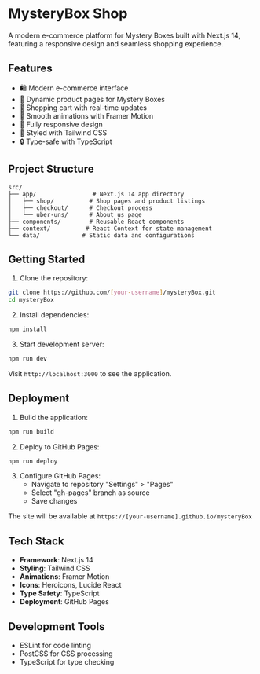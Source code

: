 # MysteryBox Shop

A modern e-commerce platform for Mystery Boxes built with Next.js 14, featuring a responsive design and seamless shopping experience.

## Features

- 🛍️ Modern e-commerce interface
- 🎁 Dynamic product pages for Mystery Boxes
- 🛒 Shopping cart with real-time updates
- 💫 Smooth animations with Framer Motion
- 📱 Fully responsive design
- 🎨 Styled with Tailwind CSS
- 🔒 Type-safe with TypeScript

## Project Structure

```
src/
├── app/                # Next.js 14 app directory
│   ├── shop/          # Shop pages and product listings
│   ├── checkout/      # Checkout process
│   └── uber-uns/      # About us page
├── components/        # Reusable React components
├── context/          # React Context for state management
└── data/            # Static data and configurations
```

## Getting Started

1. Clone the repository:
```bash
git clone https://github.com/[your-username]/mysteryBox.git
cd mysteryBox
```

2. Install dependencies:
```bash
npm install
```

3. Start development server:
```bash
npm run dev
```

Visit `http://localhost:3000` to see the application.

## Deployment

1. Build the application:
```bash
npm run build
```

2. Deploy to GitHub Pages:
```bash
npm run deploy
```

3. Configure GitHub Pages:
   - Navigate to repository "Settings" > "Pages"
   - Select "gh-pages" branch as source
   - Save changes

The site will be available at `https://[your-username].github.io/mysteryBox`

## Tech Stack

- **Framework**: Next.js 14
- **Styling**: Tailwind CSS
- **Animations**: Framer Motion
- **Icons**: Heroicons, Lucide React
- **Type Safety**: TypeScript
- **Deployment**: GitHub Pages

## Development Tools

- ESLint for code linting
- PostCSS for CSS processing
- TypeScript for type checking
